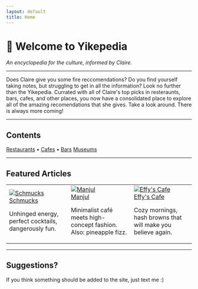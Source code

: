 ```yaml
---
layout: default
title: Home
---
```


# 🐸 Welcome to **Yikepedia**

_An encyclopedia for the culture, informed by Claire._

---

Does Claire give you some fire reccomendations? Do you find yourself taking notes, but struggling to get in all the information? Look no further than the Yikepedia. Currated with all of Claire's top picks in resteraunts, bars, cafes, and other places, you now have a consolidated place to explore all of the amazing recomendations that she gives. Take a look around. There is always more coming!

---

## Contents

<div class="sections-nav">
  <a class="section-link" href="{{ '/articles/restaraunts' | relative_url }}"> Restaurants</a> •
  <a class="section-link" href="{{ '/articles/cafes' | relative_url }}"> Cafes</a> •
  <a class="section-link" href="{{ '/articles/bars' | relative_url }}"> Bars</a>
  <a class="section-link" href="{{ '/articles/museums' | relative_url }}"> Museums</a>
</div>

---

## Featured Articles

<table class="featured-table">
  <tr>
    <td>
      <a href="{{ '/articles/schmucks' | relative_url }}">
        <img src="{{ '/assets/img/schmucks.jpg' | relative_url }}" alt="Schmucks" />
        <div class="caption">Schmucks</div>
      </a>
      <p>Unhinged energy, perfect cocktails, dangerously fun.</p>
    </td>
    <td>
      <a href="{{ '/articles/manjul' | relative_url }}">
        <img src="{{ '/assets/img/manjul.jpg' | relative_url }}" alt="Manjul" />
        <div class="caption">Manjul</div>
      </a>
      <p>Minimalist café meets high-concept fashion. Also: pineapple fizz.</p>
    </td>
    <td>
      <a href="{{ '/articles/effys' | relative_url }}">
        <img src="{{ '/assets/img/effys.jpg' | relative_url }}" alt="Effy's Cafe" />
        <div class="caption">Effy's Cafe</div>
      </a>
      <p>Cozy mornings, hash browns that will make you believe again.</p>
    </td>
  </tr>
</table>

---

## Suggestions?

If you think something should be added to the site, just text me :)

